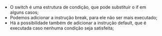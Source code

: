 * O switch é uma estrutura de condição, que pode substituir o if em alguns casos; 
* Podemos adicionar a instrução break, para ele não ser mais executado; 
* Há a possibilidade também de adicionar a instrução default, que é executada caso nenhuma condição seja satisfeita;